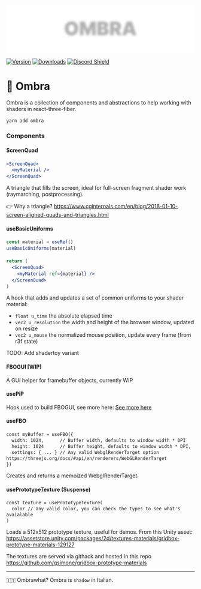 ![ombra](https://github.com/gsimone/ombra/blob/main/_logo.png?raw=true)


[![Version](https://img.shields.io/npm/v/ombra?style=flat&colorA=000000&colorB=000000)](https://www.npmjs.com/package/ombra)
[![Downloads](https://img.shields.io/npm/dt/ombra.svg?style=flat&colorA=000000&colorB=000000)](https://www.npmjs.com/package/ombra)
[![Discord Shield](https://img.shields.io/discord/740090768164651008?style=flat&colorA=000000&colorB=000000&label=discord&logo=discord&logoColor=ffffff)](https://discord.gg/ZZjjNvJ)

# 🔲 Ombra

Ombra is a collection of components and abstractions to help working with shaders in react-three-fiber.

```
yarn add ombra 
```

### Components

#### ScreenQuad

```jsx
<ScreenQuad>
  <myMaterial />
</ScreenQuad>
```

A triangle that fills the screen, ideal for full-screen fragment shader work (raymarching, postprocessing).

👉 Why a triangle? https://www.cginternals.com/en/blog/2018-01-10-screen-aligned-quads-and-triangles.html


#### useBasicUniforms


```jsx
const material = useRef()
useBasicUniforms(material)

return (
  <ScreenQuad>
    <myMaterial ref={material} />
  </ScreenQuad>
)
```


A hook that adds and updates a set of common uniforms to your shader material:

- `float u_time` the absolute elapsed time
- `vec2 u_resolution` the width and height of the browser window, updated on resize
- `vec2 u_mouse` the normalized mouse position, update every frame (from r3f state)

TODO: Add shadertoy variant

#### FBOGUI [WIP]

A GUI helper for framebuffer objects, currently WIP

#### usePiP 

Hook used to build FBOGUI, see more here:
[See more here](https://twitter.com/ggsimm/status/1335565094000922626)

#### useFBO

```
const myBuffer = useFBO({
  width: 1024,      // Buffer width, defaults to window width * DPI
  height: 1024      // Buffer height, defaults to window width * DPI,
  settings: { ... } // Any valid WebglRenderTarget option https://threejs.org/docs/#api/en/renderers/WebGLRenderTarget
})
```

Creates and returns a memoized WebglRenderTarget.


#### usePrototypeTexture (Suspense)

```
const texture = usePrototypeTexture(
  color // any valid color, you can check the types to see what's avaialable
)
```

Loads a 512x512 prototype texture, useful for demos. 
From this Unity asset: https://assetstore.unity.com/packages/2d/textures-materials/gridbox-prototype-materials-129127

The textures are served via githack and hosted in this repo https://github.com/gsimone/gridbox-prototype-materials

---

🇮🇹 Ombrawhat? Ombra is `shadow` in Italian.  
